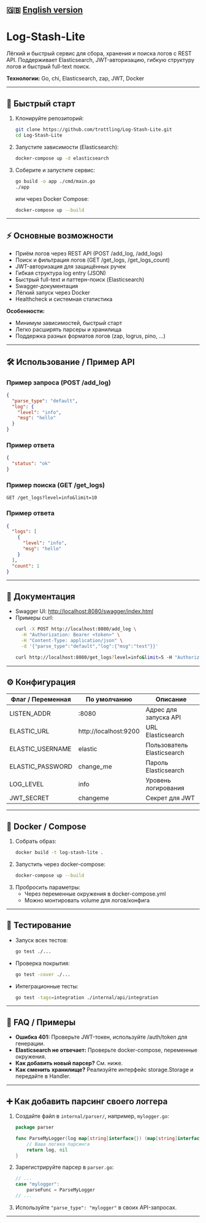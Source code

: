 ## 🇬🇧  [English version](README_EN.md)

# Log-Stash-Lite

Лёгкий и быстрый сервис для сбора, хранения и поиска логов с REST API. Поддерживает Elasticsearch, JWT-авторизацию,
гибкую структуру логов и быстрый full-text поиск.

**Технологии:** Go, chi, Elasticsearch, zap, JWT, Docker

---

## 🚀 Быстрый старт

1. Клонируйте репозиторий:
   ```sh
   git clone https://github.com/trottling/Log-Stash-Lite.git
   cd Log-Stash-Lite
   ```
2. Запустите зависимости (Elasticsearch):
   ```sh
   docker-compose up -d elasticsearch
   ```
3. Соберите и запустите сервис:
   ```sh
   go build -o app ./cmd/main.go
   ./app
   ```
   или через Docker Compose:
   ```sh
   docker-compose up --build
   ```

---

## ⚡️ Основные возможности

- Приём логов через REST API (POST /add_log, /add_logs)
- Поиск и фильтрация логов (GET /get_logs, /get_logs_count)
- JWT-авторизация для защищённых ручек
- Гибкая структура log entry (JSON)
- Быстрый full-text и паттерн-поиск (Elasticsearch)
- Swagger-документация
- Лёгкий запуск через Docker
- Healthcheck и системная статистика

**Особенности:**

- Минимум зависимостей, быстрый старт
- Легко расширять парсеры и хранилища
- Поддержка разных форматов логов (zap, logrus, pino, ...)

---

## 🛠️ Использование / Пример API

### Пример запроса (POST /add_log)

```json
{
  "parse_type": "default",
  "log": {
    "level": "info",
    "msg": "hello"
  }
}
```

### Пример ответа

```json
{
  "status": "ok"
}
```

### Пример поиска (GET /get_logs)

```
GET /get_logs?level=info&limit=10
```

### Пример ответа

```json
{
  "logs": [
    {
      "level": "info",
      "msg": "hello"
    }
  ],
  "count": 1
}
```

---

## 🔗 Документация

- Swagger UI: [http://localhost:8080/swagger/index.html](http://localhost:8080/swagger/index.html)
- Примеры curl:
  ```sh
  curl -X POST http://localhost:8080/add_log \
    -H "Authorization: Bearer <token>" \
    -H "Content-Type: application/json" \
    -d '{"parse_type":"default","log":{"msg":"test"}}'
  ```
  ```sh
  curl http://localhost:8080/get_logs?level=info&limit=5 -H "Authorization: Bearer <token>"
  ```

---

## ⚙️ Конфигурация

| Флаг / Переменная | По умолчанию          | Описание                   |
|-------------------|-----------------------|----------------------------|
| LISTEN_ADDR       | :8080                 | Адрес для запуска API      |
| ELASTIC_URL       | http://localhost:9200 | URL Elasticsearch          |
| ELASTIC_USERNAME  | elastic               | Пользователь Elasticsearch |
| ELASTIC_PASSWORD  | change_me             | Пароль Elasticsearch       |
| LOG_LEVEL         | info                  | Уровень логирования        |
| JWT_SECRET        | changeme              | Секрет для JWT             |

---

## 🐳 Docker / Compose

1. Собрать образ:
   ```sh
   docker build -t log-stash-lite .
   ```
2. Запустить через docker-compose:
   ```sh
   docker-compose up --build
   ```
3. Пробросить параметры:
    - Через переменные окружения в docker-compose.yml
    - Можно монтировать volume для логов/конфига

---

## 🧪 Тестирование

- Запуск всех тестов:
  ```sh
  go test ./...
  ```
- Проверка покрытия:
  ```sh
  go test -cover ./...
  ```
- Интеграционные тесты:
  ```sh
  go test -tags=integration ./internal/api/integration
  ```

---

## 📝 FAQ / Примеры

- **Ошибка 401:** Проверьте JWT-токен, используйте /auth/token для генерации.
- **Elasticsearch не отвечает:** Проверьте docker-compose, переменные окружения.
- **Как добавить новый парсер?** См. ниже.
- **Как сменить хранилище?** Реализуйте интерфейс storage.Storage и передайте в Handler.

---

## ➕ Как добавить парсинг своего логгера

1. Создайте файл в `internal/parser/`, например, `mylogger.go`:
   ```go
   package parser

   func ParseMyLogger(log map[string]interface{}) (map[string]interface{}, error) {
       // Ваша логика парсинга
       return log, nil
   }
   ```
2. Зарегистрируйте парсер в `parser.go`:
   ```go
   // ...
   case "mylogger":
       parseFunc = ParseMyLogger
   // ...
   ```
3. Используйте `"parse_type": "mylogger"` в своих API-запросах.

---
